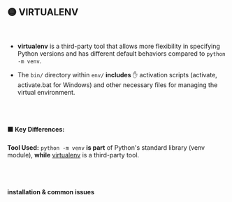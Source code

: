 ## 🟡 VIRTUALENV

<br>

- **virtualenv** is a third-party tool that allows more flexibility in specifying Python versions and has different default behaviors compared to `python -m venv`.

- The `bin/` directory within `env/` **includes** ✋ activation scripts (activate, activate.bat for Windows) and other necessary files for managing the virtual environment.

<br>
<br>

#### 🟧 Key Differences:

**Tool Used:** `python -m venv` **is part** of Python's standard library (venv module), **while** <u>virtualenv</u> is a third-party tool.

<br>
<br>

#### installation & common issues

```javascript

```
